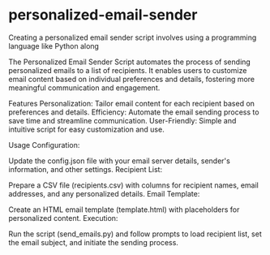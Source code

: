 # personalized-email-sender

Creating a personalized email sender script involves using a programming language like Python along 

The Personalized Email Sender Script automates the process of sending personalized emails to a list of recipients. It enables users to customize email content based on individual preferences and details, fostering more meaningful communication and engagement.

Features
Personalization: Tailor email content for each recipient based on preferences and details.
Efficiency: Automate the email sending process to save time and streamline communication.
User-Friendly: Simple and intuitive script for easy customization and use.

Usage
Configuration:

Update the config.json file with your email server details, sender's information, and other settings.
Recipient List:

Prepare a CSV file (recipients.csv) with columns for recipient names, email addresses, and any personalized details.
Email Template:

Create an HTML email template (template.html) with placeholders for personalized content.
Execution:

Run the script (send_emails.py) and follow prompts to load recipient list, set the email subject, and initiate the sending process.
